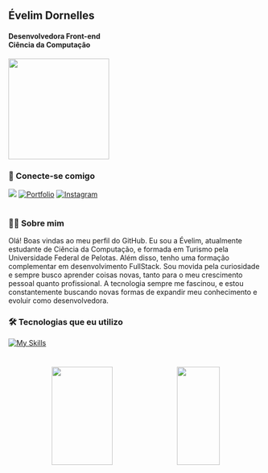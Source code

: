 <div align="left">
<h2><b>Évelim Dornelles </b></h2>

  <h4><b>Desenvolvedora Front-end</b><br> Ciência da Computação</h4>

  <img src="https://i.giphy.com/media/v1.Y2lkPTc5MGI3NjExcmxoaHdkams5eXBkbjZlbHozNWE1MXg0MThqczZzbnpyanZ2bXpmbCZlcD12MV9pbnRlcm5hbF9naWZfYnlfaWQmY3Q9Zw/QDjpIL6oNCVZ4qzGs7/giphy.gif" width="200"/>

  <h3>🔗 Conecte-se comigo</h3>

  <a href="https://www.linkedin.com/in/evedornelles/" target="_blank"><img src="https://img.shields.io/badge/-LinkedIn-%230077B5?style=for-the-badge&logo=linkedin&logoColor=white" target="_blank"></a> 
  [![Portfolio](https://img.shields.io/badge/Portfolio-FF5722?style=for-the-badge&logo=todoist&logoColor=white)](https://evedornelles.vercel.app/)
  <a href="https://www.instagram.com/heelerstudio/" target="_blank">
  <img src="https://img.shields.io/badge/Instagram-%23E4405F?style=for-the-badge&logo=instagram&logoColor=white" alt="Instagram">
</a>

</div>
<h1></h1>


<h3 align="left">👩‍💻 Sobre mim</h3>
Olá! Boas vindas ao meu perfil do GitHub. Eu sou a Évelim, atualmente estudante de Ciência da Computação, e formada em Turismo pela Universidade Federal de Pelotas. Além disso, tenho uma formação complementar em desenvolvimento FullStack. Sou movida pela curiosidade e sempre busco aprender coisas novas, tanto para o meu crescimento pessoal quanto profissional. A tecnologia sempre me fascinou, e estou constantemente buscando novas formas de expandir meu conhecimento e evoluir como desenvolvedora.

<h3 align="left">🛠️ Tecnologias que eu utilizo</h3>


[![My Skills](https://skillicons.dev/icons?i=js,html,css,bootstrap,react,figma,jquery,mysql,vscode,github,git)](https://skillicons.dev)



   
# 

<div align="center">  
  <img width="49%" height="195px" src="https://github-readme-stats.vercel.app/api?username=evedornelles&show_icons=true&count_private=true&hide_border=true&title_color=8BC3F5&icon_color=00bfbf&text_color=c9d1d9&bg_color=0d1117"/> 
  <img width="41%" height="195px" src="https://github-readme-stats.vercel.app/api/top-langs/?username=evedornelles&layout=compact&hide_border=true&title_color=8BC3F5&text_color=00bfbf&bg_color=0d1117" />
</div>
</div>

#
<picture align="center">
  <source media="(prefers-color-scheme: dark)" srcset="https://raw.githubusercontent.com/evedc/evedornelles/output/github-contribution-grid-snake-dark.svg">
  <source media="(prefers-color-scheme: light)" srcset="https://raw.githubusercontent.com/evedc/evedornelles/output/github-contribution-grid-snake-dark.svg">

  


